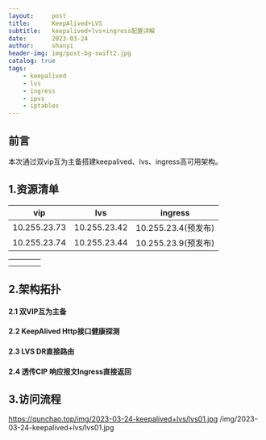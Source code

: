 ```yaml
---
layout:     post
title:      KeepAlived+LVS
subtitle:   keepalived+lvs+ingress配置详解
date:       2023-03-24
author:     shanyi
header-img: img/post-bg-swift2.jpg
catalog: true
tags:
    - keepalived
    - lvs
    - ingress
    - ipvs
    - iptables
---
```


## 前言
本次通过双vip互为主备搭建keepalived、lvs、ingress高可用架构。

## 1.资源清单
| vip | lvs | ingress |       
| --- | --- | --- | 
| 10.255.23.73 | 10.255.23.42 | 10.255.23.4(预发布) |   
| 10.255.23.74 | 10.255.23.44 | 10.255.23.9(预发布) | 


|  |  |  |  |
| --- | --- | --- | --- |
|  |  |  |  |
|  |  |  |  |

## 2.架构拓扑
#### 2.1 双VIP互为主备
#### 2.2 KeepAlived Http接口健康探测
#### 2.3 LVS DR直接路由
#### 2.4 透传CIP 响应报文Ingress直接返回

## 3.访问流程
https://qunchao.top/img/2023-03-24-keepalived+lvs/lvs01.jpg
/img/2023-03-24-keepalived+lvs/lvs01.jpg

